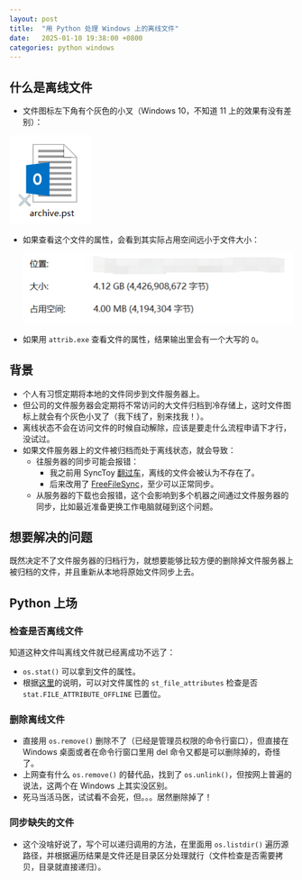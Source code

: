 ```yaml
---
layout: post
title:  "用 Python 处理 Windows 上的离线文件"
date:   2025-01-10 19:38:00 +0800
categories: python windows
---
```


## 什么是离线文件

* 文件图标左下角有个灰色的小叉（Windows 10，不知道 11 上的效果有没有差别）：

![](/images/offline_file_icon.png)

* 如果查看这个文件的属性，会看到其实际占用空间远小于文件大小：

  ![](/images/offline_file_size.png)

* 如果用 `attrib.exe` 查看文件的属性，结果输出里会有一个大写的 `O`。


## 背景

* 个人有习惯定期将本地的文件同步到文件服务器上。
* 但公司的文件服务器会定期将不常访问的大文件归档到冷存储上，这时文件图标上就会有个灰色小叉了（我下线了，别来找我！）。
* 离线状态不会在访问文件的时候自动解除，应该是要走什么流程申请下才行，没试过。
* 如果文件服务器上的文件被归档而处于离线状态，就会导致：
  * 往服务器的同步可能会报错：
    * 我之前用 SyncToy [翻过车](https://yingang.github.io/software/2021/12/10/an-accident-in-file-sync.html)，离线的文件会被认为不存在了。
    * 后来改用了 [FreeFileSync](https://freefilesync.org/)，至少可以正常同步。
  * 从服务器的下载也会报错，这个会影响到多个机器之间通过文件服务器的同步，比如最近准备更换工作电脑就碰到这个问题。

## 想要解决的问题

既然决定不了文件服务器的归档行为，就想要能够比较方便的删除掉文件服务器上被归档的文件，并且重新从本地将原始文件同步上去。

## Python 上场

### 检查是否离线文件

知道这种文件叫离线文件就已经离成功不远了：

* `os.stat()` 可以拿到文件的属性。
* 根据[这里](https://docs.python.org/3/library/stat.html)的说明，可以对文件属性的 `st_file_attributes` 检查是否 `stat.FILE_ATTRIBUTE_OFFLINE` 已置位。

### 删除离线文件

* 直接用 `os.remove()` 删除不了（已经是管理员权限的命令行窗口），但直接在 Windows 桌面或者在命令行窗口里用 del 命令又都是可以删除掉的，奇怪了。
* 上网查有什么 `os.remove()` 的替代品，找到了 `os.unlink()`，但按网上普遍的说法，这两个在 Windows 上其实没区别。
* 死马当活马医，试试看不会死，但。。。居然删除掉了！

### 同步缺失的文件

* 这个没啥好说了，写个可以递归调用的方法，在里面用 `os.listdir()` 遍历源路径，并根据遍历结果是文件还是目录区分处理就行（文件检查是否需要拷贝，目录就直接递归）。

<script src="https://utteranc.es/client.js"
        repo="yingang/yingang.github.io"
        issue-term="pathname"
        label="Comment"
        theme="github-light"
        crossorigin="anonymous"
        async>
</script>